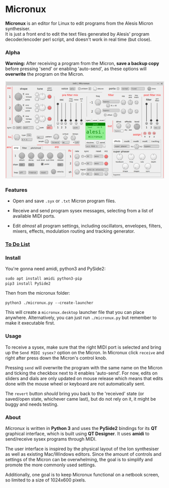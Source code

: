 # Micronux

**Micronux** is an editor for Linux to edit programs from the Alesis Micron synthesiser.  
It is just a front end to edit the text files generated by Alesis' program decoder/encoder perl script, and doesn't work in real time (but close).


### Alpha

**Warning:** After receiving a program from the Micron, **save a backup copy** before pressing 'send' or enabling 'auto-send', as these options will **overwrite** the program on the Micron.


![screenshot of micronux](docs/screenshot.jpg)


### Features

  - Open and save `.syx` or `.txt` Micron program files.

  - Receive and send program sysex messages, selecting from a list of available MIDI ports.

  - Edit *almost* all program settings, including oscillators, envelopes, filters, mixers, effects, modulation routing and tracking generator.


### [To Do List](docs/TODO.md)


### Install

You're gonna need amidi, python3 and PySide2:

    sudo apt install amidi python3-pip
    pip3 install PySide2

Then from the micronux folder:

    python3 ./micronux.py --create-launcher

This will create a `micronux.desktop` launcher file that you can place anywhere. Alternatively, you can just run `./micronux.py` but remember to make it executable first.


### Usage

To receive a sysex, make sure that the right MIDI port is selected and bring up the `Send MIDI sysex?` option on the Micron. In Micronux click `receive` and right after press down the Micron's control knob.

Pressing `send` will overwrite the program with the same name on the Micron and ticking the checkbox next to it enables 'auto-send'. For now, edits on sliders and dials are only updated on mouse release which means that edits done with the mouse wheel or keyboard are not automatically sent.

The `revert` button *should* bring you back to the 'received' state (or saved/open state, whichever came last), but do not rely on it, it might be buggy and needs testing.


### About

*Micronux* is written in **Python 3** and uses the **PySide2** bindings for its **QT** graphical interface, which is built using **QT Designer**. It uses **amidi** to send/receive sysex programs through MIDI.

The user interface is inspired by the physical layout of the Ion synthesiser as well as existing Mac/Windows editors. Since the amount of controls and settings of the Micron can be overwhelming, the goal is to simplify and promote the more commonly used settings.

Additionally, one goal is to keep Micronux functional on a netbook screen, so limited to a size of 1024x600 pixels.
